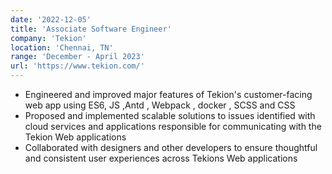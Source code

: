 ```yaml
---
date: '2022-12-05'
title: 'Associate Software Engineer'
company: 'Tekion'
location: 'Chennai, TN'
range: 'December - April 2023'
url: 'https://www.tekion.com/'
---
```


- Engineered and improved major features of Tekion's customer-facing web app using ES6, JS ,Antd , Webpack , docker , SCSS and CSS
- Proposed and implemented scalable solutions to issues identified with cloud services and applications responsible for communicating with the Tekion Web applications
- Collaborated with designers and other developers to ensure thoughtful and consistent user experiences across Tekions Web applications
